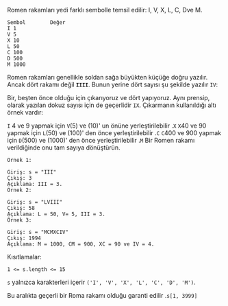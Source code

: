 Romen rakamları yedi farklı sembolle temsil edilir:  I, V, X, L, C, Dve M.

````
Sembol        Değer
I 1
V 5
X 10
L 50
C 100
D 500
M 1000
````

Romen rakamları genellikle soldan sağa büyükten küçüğe doğru yazılır. Ancak dört rakamı değil **`IIII`**. Bunun yerine dört sayısı şu şekilde yazılır `IV`: 

Bir, beşten önce olduğu için çıkarıyoruz ve dört yapıyoruz. Aynı prensip, olarak yazılan dokuz sayısı için de geçerlidir `IX`. Çıkarmanın kullanıldığı altı örnek vardır:

`I` 4 ve 9 yapmak için  `V`(5) ve (10)' un önüne yerleştirilebilir .`X`
`X`40 ve 90 yapmak için  `L`(50) ve (100)' den önce yerleştirilebilir .`C`
`C`400 ve 900 yapmak için `D`(500) ve (1000)' den önce yerleştirilebilir .`M`
Bir Romen rakamı verildiğinde onu tam sayıya dönüştürün.


````
Örnek 1:

Giriş: s = "III"
Çıkış: 3
Açıklama: III = 3.
Örnek 2:

Giriş: s = "LVIII"
Çıkış: 58
Açıklama: L = 50, V= 5, III = 3.
Örnek 3:

Giriş: s = "MCMXCIV"
Çıkış: 1994
Açıklama: M = 1000, CM = 900, XC = 90 ve IV = 4.
````

Kısıtlamalar:

`1 <= s.length <= 15`

`s` yalnızca karakterleri içerir `('I', 'V', 'X', 'L', 'C', 'D', 'M')`.

Bu aralıkta geçerli bir Roma rakamı  olduğu garanti edilir .`s[1, 3999]`